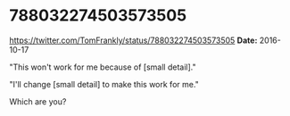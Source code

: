 # 788032274503573505
https://twitter.com/TomFrankly/status/788032274503573505
**Date:** 2016-10-17

"This won't work for me because of [small detail]."

"I'll change [small detail] to make this work for me."

Which are you?
